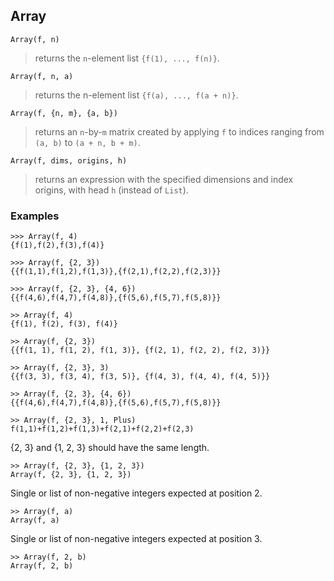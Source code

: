 ## Array 

``` 
Array(f, n)
```
> returns the `n`-element list `{f(1), ..., f(n)}`.
	
```
Array(f, n, a)
```
> returns the n-element list `{f(a), ..., f(a + n)}`.

```
Array(f, {n, m}, {a, b})
```
> returns an `n`-by-`m` matrix created by applying `f` to indices ranging from `(a, b)` to `(a + n, b + m)`.

```
Array(f, dims, origins, h)
```
> returns an expression with the specified dimensions and index origins, with head `h` (instead of `List`).

### Examples
``` 
>>> Array(f, 4)
{f(1),f(2),f(3),f(4)}
 
>>> Array(f, {2, 3})
{{f(1,1),f(1,2),f(1,3)},{f(2,1),f(2,2),f(2,3)}} 
 
>>> Array(f, {2, 3}, {4, 6})
{{f(4,6),f(4,7),f(4,8)},{f(5,6),f(5,7),f(5,8)}}

>> Array(f, 4)
{f(1), f(2), f(3), f(4)}
 
>> Array(f, {2, 3})
{{f(1, 1), f(1, 2), f(1, 3)}, {f(2, 1), f(2, 2), f(2, 3)}}
 
>> Array(f, {2, 3}, 3)
{{f(3, 3), f(3, 4), f(3, 5)}, {f(4, 3), f(4, 4), f(4, 5)}}
 
>> Array(f, {2, 3}, {4, 6})
{{f(4,6),f(4,7),f(4,8)},{f(5,6),f(5,7),f(5,8)}}
 
>> Array(f, {2, 3}, 1, Plus)
f(1,1)+f(1,2)+f(1,3)+f(2,1)+f(2,2)+f(2,3)
```

{2, 3} and {1, 2, 3} should have the same length.
```
>> Array(f, {2, 3}, {1, 2, 3})
Array(f, {2, 3}, {1, 2, 3})
```

Single or list of non-negative integers expected at position 2.
```
>> Array(f, a)
Array(f, a)
```

Single or list of non-negative integers expected at position 3.
```
>> Array(f, 2, b)
Array(f, 2, b)
```
 
 